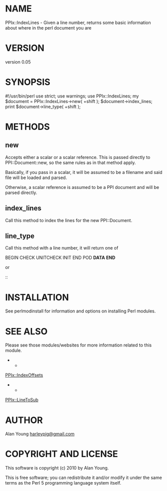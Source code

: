 # NAME

PPIx::IndexLines - Given a line number, returns some basic information about where in the perl document you are

# VERSION

version 0.05

# SYNOPSIS

  #!/usr/bin/perl
  use strict;
  use warnings;
  use PPIx::IndexLines;
  my $document = PPIx::IndexLines->new( +shift );
  $document->index_lines;
  print $document->line_type( +shift );

# METHODS

## new

Accepts either a scalar or a scalar reference.  This is passed directly to
PPI::Document::new, so the same rules as in that method apply.

Basically, if you pass in a scalar, it will be assumed to be a filename and
said file will be loaded and parsed.

Otherwise, a scalar reference is assumed to be a PPI document and will be
parsed directly.

## index_lines

Call this method to index the lines for the new PPI::Document.

## line_type

Call this method with a line number, it will return one of

  BEGIN CHECK UNITCHECK INIT END POD __DATA__ __END__

or

  <PackageName>::<SubName>

# INSTALLATION

See perlmodinstall for information and options on installing Perl modules.

# SEE ALSO

Please see those modules/websites for more information related to this module.

- *

[PPIx::IndexOffsets](http://search.cpan.org/perldoc?PPIx::IndexOffsets)

- *

[PPIx::LineToSub](http://search.cpan.org/perldoc?PPIx::LineToSub)

# AUTHOR

Alan Young <harleypig@gmail.com>

# COPYRIGHT AND LICENSE

This software is copyright (c) 2010 by Alan Young.

This is free software; you can redistribute it and/or modify it under
the same terms as the Perl 5 programming language system itself.